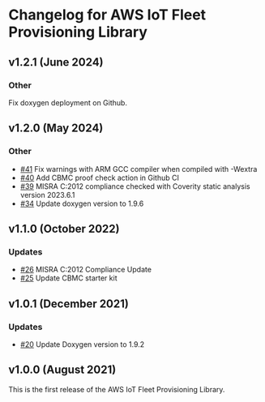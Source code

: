 # Changelog for AWS IoT Fleet Provisioning Library

## v1.2.1 (June 2024)

### Other
Fix doxygen deployment on Github.

## v1.2.0 (May 2024)

### Other
- [#41](https://github.com/aws/Fleet-Provisioning-for-AWS-IoT-embedded-sdk/pull/41) Fix warnings with ARM GCC compiler when compiled with -Wextra
- [#40](https://github.com/aws/Fleet-Provisioning-for-AWS-IoT-embedded-sdk/pull/40) Add CBMC proof check action in Github CI
- [#39](https://github.com/aws/Fleet-Provisioning-for-AWS-IoT-embedded-sdk/pull/39) MISRA C:2012 compliance checked with Coverity static analysis version 2023.6.1
- [#34](https://github.com/aws/Fleet-Provisioning-for-AWS-IoT-embedded-sdk/pull/34) Update doxygen version to 1.9.6

## v1.1.0 (October 2022)

### Updates
- [#26](https://github.com/aws/Fleet-Provisioning-for-AWS-IoT-embedded-sdk/pull/26) MISRA C:2012 Compliance Update
- [#25](https://github.com/aws/Fleet-Provisioning-for-AWS-IoT-embedded-sdk/pull/25) Update CBMC starter kit

## v1.0.1 (December 2021)

### Updates
 - [#20](https://github.com/aws/Fleet-Provisioning-for-AWS-IoT-embedded-sdk/pull/20) Update Doxygen version to 1.9.2

## v1.0.0 (August 2021)

This is the first release of the AWS IoT Fleet Provisioning Library.
